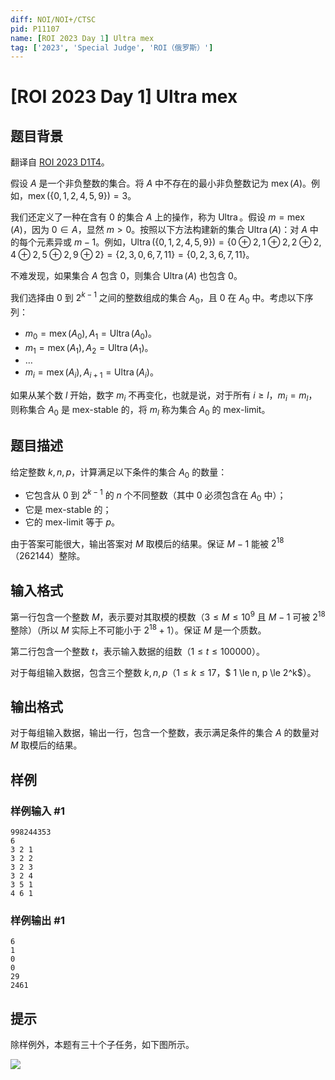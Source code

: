 ```yaml
---
diff: NOI/NOI+/CTSC
pid: P11107
name: [ROI 2023 Day 1] Ultra mex
tag: ['2023', 'Special Judge', 'ROI（俄罗斯）']
---
```

# [ROI 2023 Day 1] Ultra mex
## 题目背景

翻译自 [ROI 2023 D1T4](https://neerc.ifmo.ru/school/archive/2022-2023/ru-olymp-roi-2023-day1.pdf)。

假设 $A$ 是一个非负整数的集合。将 $A$ 中不存在的最小非负整数记为 $\operatorname{mex}(A)$。例如，$\operatorname{mex}(\{0, 1, 2, 4, 5, 9\}) = 3$。

我们还定义了一种在含有 $0$ 的集合 $A$ 上的操作，称为 $\operatorname{Ultra}$。假设 $m = \operatorname{mex}(A)$，因为 $0\in A$，显然 $m > 0$。按照以下方法构建新的集合 $\operatorname{Ultra}(A)$：对 $A$ 中的每个元素异或 $m-1$。例如，$\operatorname{Ultra}(\{0, 1, 2, 4, 5, 9\}) = \{0\oplus2, 1\oplus2, 2\oplus2, 4\oplus2, 5\oplus2, 9\oplus2\} = \{2, 3, 0, 6, 7, 11\} = \{0, 2, 3, 6, 7, 11\}$。

不难发现，如果集合 $A$ 包含 $0$，则集合 $\operatorname{Ultra}(A)$ 也包含 $0$。

我们选择由 $0$ 到 $2^{k-1}$ 之间的整数组成的集合 $A_0$，且 $0$ 在 $A_0$ 中。考虑以下序列：

- $m_0 = \operatorname{mex}(A_0),A_1 = \operatorname{Ultra}(A_0)$。
- $m_1 = \operatorname{mex}(A_1),A_2 = \operatorname{Ultra}(A_1)$。
- $\dots$
- $m_i = \operatorname{mex}(A_i),A_{i+1} = \operatorname{Ultra}(A_i)$。

如果从某个数 $l$ 开始，数字 $m_i$ 不再变化，也就是说，对于所有 $i \ge l$，$m_i = m_l$，则称集合 $A_0$ 是 mex-stable 的，将 $m_l$ 称为集合 $A_0$ 的 mex-limit。
## 题目描述

给定整数 $k,n,p$，计算满足以下条件的集合 $A_0$ 的数量：

- 它包含从 $0$ 到 $2^{k-1}$ 的 $n$ 个不同整数（其中 $0$ 必须包含在 $A_0$ 中）；
- 它是 mex-stable 的；
- 它的 mex-limit 等于 $p$。

由于答案可能很大，输出答案对 $M$ 取模后的结果。保证 $M - 1$ 能被 $2^{18}$（$262144$）整除。
## 输入格式

第一行包含一个整数 $M$，表示要对其取模的模数（$3 \le M \le 10^9$ 且 $M - 1$ 可被 $2^{18}$ 整除）（所以 $M$ 实际上不可能小于 $2^{18}+1$）。保证 $M$ 是一个质数。

第二行包含一个整数 $t$，表示输入数据的组数（$1 \le t \le 100000$）。

对于每组输入数据，包含三个整数 $k,n,p$（$1 \le k \le 17$，$ 1 \le n, p \le 2^k$）。
## 输出格式

对于每组输入数据，输出一行，包含一个整数，表示满足条件的集合 $A$ 的数量对 $M$ 取模后的结果。
## 样例

### 样例输入 #1
```
998244353
6
3 2 1
3 2 2
3 2 3
3 2 4
3 5 1
4 6 1
```
### 样例输出 #1
```
6
1
0
0
29
2461
```
## 提示

除样例外，本题有三十个子任务，如下图所示。

![](https://cdn.luogu.com.cn/upload/image_hosting/g4vi73zu.png)
